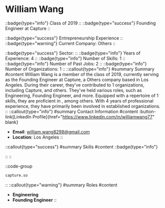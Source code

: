 # William Wang
::badge{type="info"}
Class of 2019
::
::badge{type="success"}
Founding Engineer at Capture
::

::badge{type="success"}
Entrepreneurship Experience
::
::badge{type="warning"}
Current Company: Others
::

::badge{type="success"}
Sector: 
::
::badge{type="info"}
Years of Experience: 4
::
::badge{type="info"}
Number of Skills: 1
::
::badge{type="info"}
Number of Past Jobs: 2
::
::badge{type="info"}
Number of Organizations: 1
::
::callout{type="info"}
#summary
Summary
#content
William Wang is a member of the class of 2019, currently serving as the Founding Engineer at Capture, a Others company based in Los Angeles. During their career, they've contributed to 1 organizations, including Capture, and others. They've held various roles, such as Engineering, Founding Engineer, and more. Equipped with a repertoire of 1 skills, they are proficient in , among others.  With 4 years of professional experience, they have primarily been involved in established organizations.
::
::callout{type="info"}
#summary
Contact Information
#content
:button-link[LinkedIn Profile]{href="https://www.linkedin.com/in/williamwang77" blank}
- **Email**: william.wang8298@gmail.com
- **Location**: Los Angeles
::

::callout{type="success"}
#summary
Skills
#content
::badge{type="info"}

::
::

::code-group
```bash [Capture]
capture.so
```
::
::callout{type="warning"}
#summary
Roles
#content
- **Engineering**
- **Founding Engineer**
::

